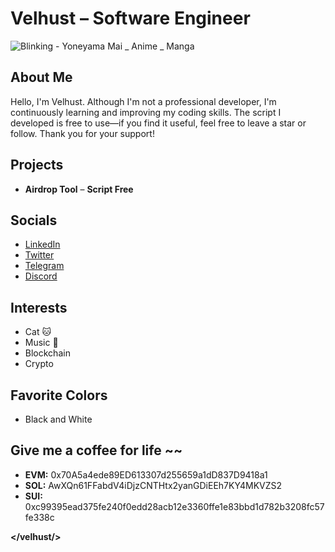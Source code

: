 # Velhust – Software Engineer

![Blinking - Yoneyama Mai _ Anime _ Manga](https://github.com/user-attachments/assets/482010ad-b624-4826-8499-2b7e9fea7ec1)

## About Me
Hello, I'm Velhust. Although I'm not a professional developer, I'm continuously learning and improving my coding skills. The script I developed is free to use—if you find it useful, feel free to leave a star or follow. Thank you for your support!

## Projects
- **Airdrop Tool** – **Script Free**

## Socials
- [LinkedIn](#)  
- [Twitter](#)  
- [Telegram](#)  
- [Discord](#)  

## Interests
- Cat 🐱
- Music 🎵
- Blockchain
- Crypto

## Favorite Colors
- Black and White

## Give me a coffee for life ~~
- **EVM:** 0x70A5a4ede89ED613307d255659a1dD837D9418a1
- **SOL:** AwXQn61FFabdV4iDjzCNTHtx2yanGDiEEh7KY4MKVZS2
- **SUI:** 0xc99395ead375fe240f0edd28acb12e3360ffe1e83bbd1d782b3208fc57fe338c

**</velhust/>**
